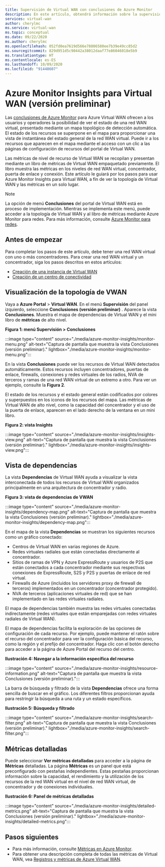 ```yaml
---
title: Supervisión de Virtual WAN con conclusiones de Azure Monitor
description: En este artículo, obtendrá información sobre la supervisión de Azure Virtual WAN mediante conclusiones de Azure Monitor.
services: virtual-wan
author: cherylmc
ms.service: virtual-wan
ms.topic: conceptual
ms.date: 09/22/2020
ms.author: cherylmc
ms.openlocfilehash: 052fd0ea7619d566e78806580ee7b39e49cc85d2
ms.sourcegitcommit: 829d951d5c90442a38012daaf77e86046018e5b9
ms.translationtype: HT
ms.contentlocale: es-ES
ms.lasthandoff: 10/09/2020
ms.locfileid: "91448607"
---
```

# <a name="azure-monitor-insights-for-virtual-wan-preview"></a>Azure Monitor Insights para Virtual WAN (versión preliminar)

Las [conclusiones de Azure Monitor](../azure-monitor/insights/network-insights-overview.md) para Azure Virtual WAN ofrecen a los usuarios y operadores la posibilidad de ver el estado de una red WAN virtual, presentado mediante un mapa topológico de detección automática. El estado de los recursos se superpone en el mapa para proporcionar una vista de instantánea del estado general de la red WAN virtual. Puede ir a los recursos que aparecen en el mapa mediante el acceso con un clic a las páginas de configuración de recursos del portal de Virtual WAN.

Las métricas de nivel de recurso de Virtual WAN se recopilan y presentan mediante un libro de métricas de Virtual WAN empaquetado previamente. El libro muestra las métricas en los niveles de red WAN virtual, concentrador, puerta de enlace y conexión. Este artículo le guiará por los pasos para usar Azure Monitor Insights para Virtual WAN, a fin de ver la topología de Virtual WAN y las métricas en un solo lugar.

> [!NOTE]
> La opción de menú **Conclusiones** del portal de Virtual WAN está en proceso de implementación. Mientras se implementa este menú, puede acceder a la topología de Virtual WAN y al libro de métricas mediante Azure Monitor para redes. Para más información, consulte [Azure Monitor para redes](../azure-monitor/insights/network-insights-overview.md). 
>

## <a name="before-you-begin"></a>Antes de empezar

Para completar los pasos de este artículo, debe tener una red WAN virtual con uno o más concentradores. Para crear una red WAN virtual y un concentrador, siga los pasos descritos en estos artículos:

* [Creación de una instancia de Virtual WAN](virtual-wan-site-to-site-portal.md#openvwan)
* [Creación de un centro de conectividad](virtual-wan-site-to-site-portal.md#hub)

## <a name="view-vwan-topology"></a><a name="topology"></a>Visualización de la topología de VWAN

Vaya a **Azure Portal** > **Virtual WAN**. En el menú **Supervisión** del panel izquierdo, seleccione **Conclusiones (versión preliminar)** . Aparece la vista **Conclusiones**. Muestra el mapa de dependencias de Virtual WAN y el mini libro de **métricas** de alto nivel.

**Figura 1: menú Supervisión > Conclusiones**

:::image type="content" source="./media/azure-monitor-insights/monitor-menu.png" alt-text="Captura de pantalla que muestra la vista Conclusiones (versión preliminar)." lightbox="./media/azure-monitor-insights/monitor-menu.png":::

En la vista **Conclusiones** puede ver los recursos de Virtual WAN detectados automáticamente. Estos recursos incluyen concentradores, puertas de enlace, firewalls, conexiones y redes virtuales de los radios, NVA de terceros y ramas de una red WAN virtual de un extremo a otro. Para ver un ejemplo, consulte la **Figura 2**.

El estado de los recursos y el estado general están codificados por colores y superpuestos en los iconos de los recursos del mapa. Las métricas de Virtual WAN de alto nivel, como la capacidad del concentrador y el uso de la puerta de enlace, aparecen en el lado derecho de la ventana en un mini libro.

**Figura 2: vista Insights**

:::image type="content" source="./media/azure-monitor-insights/insights-view.png" alt-text="Captura de pantalla que muestra la vista Conclusiones (versión preliminar)." lightbox="./media/azure-monitor-insights/insights-view.png":::

## <a name="dependency-view"></a><a name="dependency"></a>Vista de dependencias

La vista **Dependencias** de Virtual WAN ayuda a visualizar la vista interconectada de todos los recursos de Virtual WAN organizados principalmente en una arquitectura de concentrador y radio.

**Figura 3: vista de dependencias de VWAN**

:::image type="content" source="./media/azure-monitor-insights/dependency-map.png" alt-text="Captura de pantalla que muestra la vista Conclusiones (versión preliminar)." lightbox="./media/azure-monitor-insights/dependency-map.png":::

En el mapa de la vista **Dependencias** se muestran los siguientes recursos como un gráfico conectado:

* Centros de Virtual WAN en varias regiones de Azure.
* Redes virtuales radiales que están conectadas directamente al concentrador.
* Sitios de ramas de VPN y Azure ExpressRoute y usuarios de P2S que están conectados a cada concentrador mediante sus respectivas conexiones de ExpressRoute, S2S y P2S y puertas de enlace de red virtual.
* Firewalls de Azure (incluidos los servidores proxy de firewall de terceros) implementados en un concentrador (concentrador protegido).
* NVA de terceros (aplicaciones virtuales de red) que se han implementado en las redes virtuales radiales.

El mapa de dependencias también muestra las redes virtuales conectadas indirectamente (redes virtuales que están emparejadas con redes virtuales radiales de Virtual WAN).

El mapa de dependencias facilita la exploración de las opciones de configuración de cada recurso. Por ejemplo, puede mantener el ratón sobre el recurso del concentrador para ver la configuración básica del recurso, como la región y el prefijo del concentrador. Haga clic con el botón derecho para acceder a la página de Azure Portal del recurso del centro.

**Ilustración 4: Navegar a la información específica del recurso**

:::image type="content" source="./media/azure-monitor-insights/resource-information.png" alt-text="Captura de pantalla que muestra la vista Conclusiones (versión preliminar).":::

La barra de búsqueda y filtrado de la vista **Dependencias** ofrece una forma sencilla de buscar en el gráfico. Los diferentes filtros proporcionan ayuda para restringir la búsqueda a una ruta y un estado específicos.

**Ilustración 5: Búsqueda y filtrado**

:::image type="content" source="./media/azure-monitor-insights/search-filter.png" alt-text="Captura de pantalla que muestra la vista Conclusiones (versión preliminar)." lightbox="./media/azure-monitor-insights/search-filter.png":::

## <a name="detailed-metrics"></a><a name="detailed"></a>Métricas detalladas

Puede seleccionar **Ver métricas detalladas** para acceder a la página de **Métricas** detalladas. La página **Métricas** es un panel que está preconfigurado con pestañas independientes. Estas pestañas proporcionan información sobre la capacidad, el rendimiento y la utilización de los recursos de la red WAN virtual en el nivel de red WAN virtual, de concentrador y de conexiones individuales.

**Ilustración 6: Panel de métricas detalladas**

:::image type="content" source="./media/azure-monitor-insights/detailed-metrics.png" alt-text="Captura de pantalla que muestra la vista Conclusiones (versión preliminar)." lightbox="./media/azure-monitor-insights/detailed-metrics.png":::

## <a name="next-steps"></a>Pasos siguientes

* Para más información, consulte [Métricas en Azure Monitor](../azure-monitor/platform/data-platform-metrics.md).
* Para obtener una descripción completa de todas las métricas de Virtual WAN, vea [Registros y métricas de Azure Virtual WAN](logs-metrics.md).
